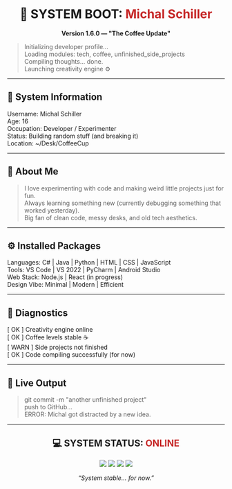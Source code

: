 <h1 align="center">🧩 SYSTEM BOOT: <span style="color:#c62828;">Michal Schiller</span></h1>

<p align="center"><b>Version 1.6.0 — "The Coffee Update"</b></p>

> Initializing developer profile...  
> Loading modules: tech, coffee, unfinished_side_projects  
> Compiling thoughts... done.  
> Launching creativity engine ⚙️  

---

<h2>💾 System Information</h2>

Username:    Michal Schiller  
Age:         16  
Occupation:  Developer / Experimenter  
Status:      Building random stuff (and breaking it)  
Location:    ~/Desk/CoffeeCup  

---

<h2>🧠 About Me</h2>

> I love experimenting with code and making weird little projects just for fun.  
> Always learning something new (currently debugging something that worked yesterday).  
> Big fan of clean code, messy desks, and old tech aesthetics.  

---

<h2>⚙️ Installed Packages</h2>

Languages:   C# | Java | Python | HTML | CSS | JavaScript  
Tools:       VS Code | VS 2022 | PyCharm | Android Studio  
Web Stack:   Node.js | React (in progress)  
Design Vibe: Minimal | Modern | Efficient  

---

<h2>📡 Diagnostics</h2>

[ OK ]  Creativity engine online  
[ OK ]  Coffee levels stable ☕  
[ WARN ]  Side projects not finished  
[ OK ]  Code compiling successfully (for now)  

---

<h2>🧩 Live Output</h2>

> git commit -m "another unfinished project"  
> push to GitHub...  
> ERROR: Michal got distracted by a new idea.  

---

<h2 align="center">💻 SYSTEM STATUS: <span style="color:#c62828;">ONLINE</span></h2>

<p align="center">
  <img src="https://img.shields.io/badge/Code-C%23-blue?style=flat-square" />
  <img src="https://img.shields.io/badge/Code-Java-orange?style=flat-square" />
  <img src="https://img.shields.io/badge/Code-Python-yellow?style=flat-square" />
  <img src="https://img.shields.io/badge/Web-HTML%2C%20CSS%2C%20JS-lightgrey?style=flat-square" />
</p>

<p align="center">
  <em>“System stable... for now.”</em>
</p>
